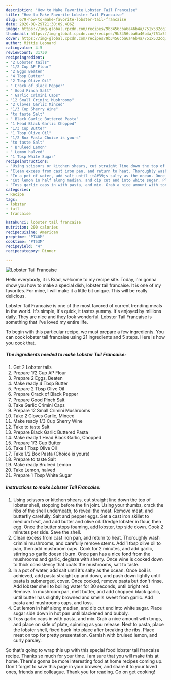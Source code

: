 ```yaml
---
description: "How to Make Favorite Lobster Tail Francaise"
title: "How to Make Favorite Lobster Tail Francaise"
slug: 679-how-to-make-favorite-lobster-tail-francaise
date: 2020-08-29T21:30:09.406Z
image: https://img-global.cpcdn.com/recipes/9b3456cba6a46b4a/751x532cq70/lobster-tail-francaise-recipe-main-photo.jpg
thumbnail: https://img-global.cpcdn.com/recipes/9b3456cba6a46b4a/751x532cq70/lobster-tail-francaise-recipe-main-photo.jpg
cover: https://img-global.cpcdn.com/recipes/9b3456cba6a46b4a/751x532cq70/lobster-tail-francaise-recipe-main-photo.jpg
author: Mittie Leonard
ratingvalue: 4.5
reviewcount: 31730
recipeingredient:
- "2 Lobster tails"
- "1/2 Cup AP Flour"
- "2 Eggs Beaten"
- "4 Tbsp Butter"
- "2 Tbsp Olive Oil"
- " Crack of Black Pepper"
- " Good Pinch Salt"
- " Garlic Crimini Caps"
- "12 Small Crimini Mushrooms"
- "2 Cloves Garlic Minced"
- "1/3 Cup Sherry Wine"
- "to taste Salt"
- " Black Garlic Buttered Pasta"
- "1 Head Black Garlic Chopped"
- "1/3 Cup Butter"
- "1 Tbsp Olive Oil"
- "1/2 Box Pasta Choice is yours"
- "to taste Salt"
- " Bruleed Lemon"
- " Lemon halved"
- "1 Tbsp White Sugar"
recipeinstructions:
- "Using scissors or kitchen shears, cut straight line down the top of lobster shell, stopping before the fin joint. Using your thumbs, crack the ribs of the shell underneath, to reveal the meat. Remove meat, and butterfly carefully. Salt and pepper eggs. Set a cast iron skillet to medium heat, and add butter and olive oil. Dredge lobster in flour, then egg. Once the butter stops foaming, add lobster, top side down. Cook 2 minutes per side. Save the shell."
- "Clean excess from cast iron pan, and return to heat. Thoroughly wash crimini mushrooms, and carefully remove stems. Add 1 tbsp olive oil to pan, then add mushroom caps. Cook for 2 minutes, and add garlic, stirring so garlic doesn&#39;t burn. Once pan has a nice fond from the mushrooms and garlic, deglaze with sherry. Once wine is cooked down to thick consistency that coats the mushrooms, salt to taste."
- "In a pot of water, add salt until it&#39;s salty as the ocean. Once boil is achieved, add pasta straight up and down, and push down lightly until pasta is submerged, cover. Once cooked, remove pasta but don&#39;t rinse. Add lobster shell to boiling water for 30 seconds, until bright red. Remove. In mushroom pan, melt butter, and add chopped black garlic, until butter has slightly browned and smells sweet from garlic. Add pasta and mushrooms caps, and toss."
- "Cut lemon in half along median, and dip cut end into white sugar. Place sugar side down in hot pan until blackened and bubbly."
- "Toss garlic caps in with pasta, and mix. Grab a nice amount with tongs, and place on side of plate, spinning as you release. Next to pasta, place the lobster shell, fixed back into place after breaking the ribs. Place meat on top for pretty presentation. Garnish with bruleed lemon, and curly parsley."
categories:
- Recipe
tags:
- lobster
- tail
- francaise

katakunci: lobster tail francaise 
nutrition: 200 calories
recipecuisine: American
preptime: "PT40M"
cooktime: "PT53M"
recipeyield: "4"
recipecategory: Dinner

---
```



![Lobster Tail Francaise](https://img-global.cpcdn.com/recipes/9b3456cba6a46b4a/751x532cq70/lobster-tail-francaise-recipe-main-photo.jpg)

Hello everybody, it is Brad, welcome to my recipe site. Today, I'm gonna show you how to make a special dish, lobster tail francaise. It is one of my favorites. For mine, I will make it a little bit unique. This will be really delicious.

Lobster Tail Francaise is one of the most favored of current trending meals in the world. It's simple, it's quick, it tastes yummy. It's enjoyed by millions daily. They are nice and they look wonderful. Lobster Tail Francaise is something that I've loved my entire life.




To begin with this particular recipe, we must prepare a few ingredients. You can cook lobster tail francaise using 21 ingredients and 5 steps. Here is how you cook that.

<!--inarticleads1-->

##### The ingredients needed to make Lobster Tail Francaise:

1. Get 2 Lobster tails
1. Prepare 1/2 Cup AP Flour
1. Prepare 2 Eggs, Beaten
1. Make ready 4 Tbsp Butter
1. Prepare 2 Tbsp Olive Oil
1. Prepare  Crack of Black Pepper
1. Prepare  Good Pinch Salt
1. Take  Garlic Crimini Caps
1. Prepare 12 Small Crimini Mushrooms
1. Take 2 Cloves Garlic, Minced
1. Make ready 1/3 Cup Sherry Wine
1. Take to taste Salt
1. Prepare  Black Garlic Buttered Pasta
1. Make ready 1 Head Black Garlic, Chopped
1. Prepare 1/3 Cup Butter
1. Take 1 Tbsp Olive Oil
1. Take 1/2 Box Pasta (Choice is yours)
1. Prepare to taste Salt
1. Make ready  Bruleed Lemon
1. Take  Lemon, halved
1. Prepare 1 Tbsp White Sugar




<!--inarticleads2-->

##### Instructions to make Lobster Tail Francaise:

1. Using scissors or kitchen shears, cut straight line down the top of lobster shell, stopping before the fin joint. Using your thumbs, crack the ribs of the shell underneath, to reveal the meat. Remove meat, and butterfly carefully. Salt and pepper eggs. Set a cast iron skillet to medium heat, and add butter and olive oil. Dredge lobster in flour, then egg. Once the butter stops foaming, add lobster, top side down. Cook 2 minutes per side. Save the shell.
1. Clean excess from cast iron pan, and return to heat. Thoroughly wash crimini mushrooms, and carefully remove stems. Add 1 tbsp olive oil to pan, then add mushroom caps. Cook for 2 minutes, and add garlic, stirring so garlic doesn&#39;t burn. Once pan has a nice fond from the mushrooms and garlic, deglaze with sherry. Once wine is cooked down to thick consistency that coats the mushrooms, salt to taste.
1. In a pot of water, add salt until it&#39;s salty as the ocean. Once boil is achieved, add pasta straight up and down, and push down lightly until pasta is submerged, cover. Once cooked, remove pasta but don&#39;t rinse. Add lobster shell to boiling water for 30 seconds, until bright red. Remove. In mushroom pan, melt butter, and add chopped black garlic, until butter has slightly browned and smells sweet from garlic. Add pasta and mushrooms caps, and toss.
1. Cut lemon in half along median, and dip cut end into white sugar. Place sugar side down in hot pan until blackened and bubbly.
1. Toss garlic caps in with pasta, and mix. Grab a nice amount with tongs, and place on side of plate, spinning as you release. Next to pasta, place the lobster shell, fixed back into place after breaking the ribs. Place meat on top for pretty presentation. Garnish with bruleed lemon, and curly parsley.




So that's going to wrap this up with this special food lobster tail francaise recipe. Thanks so much for your time. I am sure that you will make this at home. There's gonna be more interesting food at home recipes coming up. Don't forget to save this page in your browser, and share it to your loved ones, friends and colleague. Thank you for reading. Go on get cooking!
